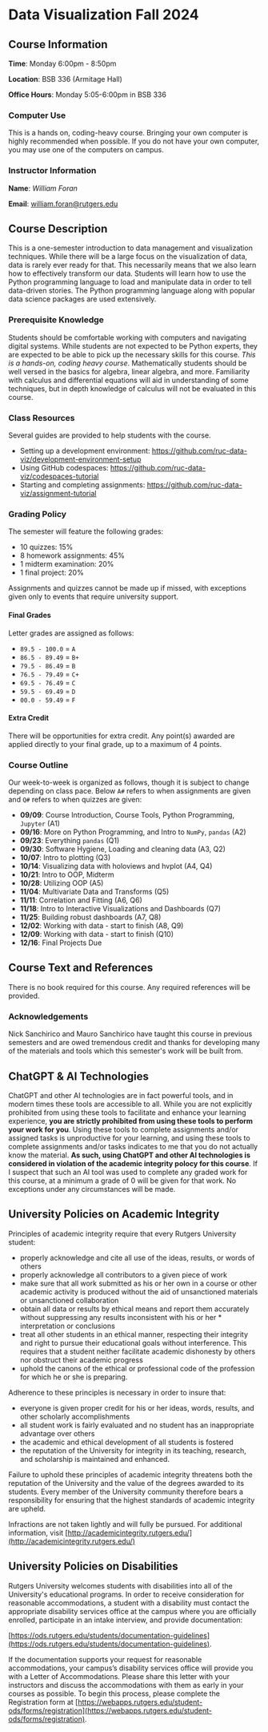 # Data Visualization Fall 2024

## Course Information

**Time**: Monday 6:00pm - 8:50pm

**Location**: BSB 336 (Armitage Hall)

**Office Hours**: Monday 5:05-6:00pm in BSB 336

### Computer Use
This is a hands on, coding-heavy course. Bringing your own computer is highly recommended when possible. If you do not have your own computer, you may use one of the computers on campus.

### Instructor Information

**Name**: *William Foran*


**Email**: william.foran@rutgers.edu

## Course Description

This is a one-semester introduction to data management and visualization techniques. While there will be a large focus on the visualization of data, data is rarely ever ready for that. This necessarily means that we also learn how to effectively transform our data. Students will learn how to use the Python programming language to load and manipulate data in order to tell data-driven stories. The Python programming language along with popular data science packages are used extensively.

### Prerequisite Knowledge

Students should be comfortable working with computers and navigating digital systems. While students are not expected to be Python experts, they are expected to be able to pick up the necessary skills for this course. *This is a hands-on, coding heavy course*. Mathematically students should be well versed in the basics for algebra, linear algebra, and more. Familiarity with calculus and differential equations will aid in understanding of some techniques, but in depth knowledge of calculus will not be evaluated in this course.

### Class Resources
Several guides are provided to help students with the course.

* Setting up a development environment: https://github.com/ruc-data-viz/development-environment-setup
* Using GitHub codespaces: https://github.com/ruc-data-viz/codespaces-tutorial
* Starting and completing assignments: https://github.com/ruc-data-viz/assignment-tutorial

### Grading Policy

The semester will feature the following grades:

* 10 quizzes: 15%
* 8 homework assignments: 45%
* 1 midterm examination: 20%
* 1 final project: 20%

Assignments and quizzes cannot be made up if missed, with exceptions given only to events that require university support.

#### Final Grades

Letter grades are assigned as follows:

* `89.5 - 100.0` = `A`
* `86.5 - 89.49` = `B+`
* `79.5 - 86.49` = `B`
* `76.5 - 79.49` = `C+`
* `69.5 - 76.49` = `C`
* `59.5 - 69.49` = `D`
* `00.0 - 59.49` = `F`

#### Extra Credit

There will be opportunities for extra credit. Any point(s) awarded are applied directly to your final grade, up to a maximum of 4 points.

### Course Outline

Our week-to-week is organized as follows, though it is subject to change depending on class pace. Below `A#` refers to when assignments are given and `Q#` refers to when quizzes are given:

* **09/09**: Course Introduction, Course Tools, Python Programming, `Jupyter` (A1)
* **09/16**: More on Python Programming, and Intro to `NumPy`, `pandas` (A2)
* **09/23**: Everything `pandas` (Q1)
* **09/30**: Software Hygiene, Loading and cleaning data (A3, Q2)
* **10/07**: Intro to plotting (Q3)
* **10/14**: Visualizing data with holoviews and hvplot (A4, Q4)
* **10/21**: Intro to OOP, Midterm
* **10/28**: Utilizing OOP (A5)
* **11/04**: Multivariate Data and Transforms (Q5)
* **11/11**: Correlation and Fitting (A6, Q6)
* **11/18**: Intro to Interactive Visualizations and Dashboards (Q7)
* **11/25**: Building robust dashboards (A7, Q8)
* **12/02**: Working with data - start to finish (A8, Q9)
* **12/09**: Working with data - start to finish (Q10)
* **12/16**: Final Projects Due

## Course Text and References
There is no book required for this course. Any required references will be provided.

### Acknowledgements
Nick Sanchirico and Mauro Sanchirico have taught this course in previous semesters and are owed tremendous credit and thanks for developing many of the materials and tools which this semester's work will be built from.

## ChatGPT & AI Technologies

ChatGPT and other AI technologies are in fact powerful tools, and in modern times these tools are accessible to all. While you are not explicitly prohibited from using these tools to facilitate and enhance your learning experience, **you are strictly prohibited from using these tools to perform your work for you**. Using these tools to complete assignments and/or assigned tasks is unproductive for your learning, and using these tools to complete assignments and/or tasks indicates to me that you do not actually know the material. **As such, using ChatGPT and other AI technologies is considered in violation of the academic integrity polocy for this course**. If I suspect that such an AI tool was used to complete any graded work for this course, at a minimum a grade of 0 will be given for that work. No exceptions under any circumstances will be made.

## University Policies on Academic Integrity

Principles of academic integrity require that every Rutgers University student:

* properly acknowledge and cite all use of the ideas, results, or words of others
* properly acknowledge all contributors to a given piece of work
* make sure that all work submitted as his or her own in a course or other academic activity is produced without the aid of unsanctioned materials or unsanctioned collaboration
* obtain all data or results by ethical means and report them accurately without suppressing any results inconsistent with his or her * interpretation or conclusions
* treat all other students in an ethical manner, respecting their integrity and right to pursue their educational goals without interference. This requires that a student neither facilitate academic dishonesty by others nor obstruct their academic progress
* uphold the canons of the ethical or professional code of the profession for which he or she is preparing.

Adherence to these principles is necessary in order to insure that:

* everyone is given proper credit for his or her ideas, words, results, and other scholarly accomplishments
* all student work is fairly evaluated and no student has an inappropriate advantage over others
* the academic and ethical development of all students is fostered
* the reputation of the University for integrity in its teaching, research, and scholarship is maintained and enhanced.

Failure to uphold these principles of academic integrity threatens both the reputation of the University and the value of the degrees awarded to its students. Every member of the University community therefore bears a responsibility for ensuring that the highest standards of academic integrity are upheld.

Infractions are not taken lightly and will fully be pursued. For additional information, visit [http://academicintegrity.rutgers.edu/](http://academicintegrity.rutgers.edu/)

## University Policies on Disabilities

Rutgers University welcomes students with disabilities into all of the University's educational programs. In order to receive consideration for reasonable accommodations, a student with a disability must contact the appropriate disability services office at the campus where you are officially enrolled, participate in an intake interview, and provide documentation:

[https://ods.rutgers.edu/students/documentation-guidelines](https://ods.rutgers.edu/students/documentation-guidelines).

If the documentation supports your request for reasonable accommodations, your campus’s disability services office will provide you with a Letter of Accommodations. Please share this letter with your instructors and discuss the accommodations with them as early in your courses as possible. To begin this process, please complete the Registration form at [https://webapps.rutgers.edu/student-ods/forms/registration](https://webapps.rutgers.edu/student-ods/forms/registration).
